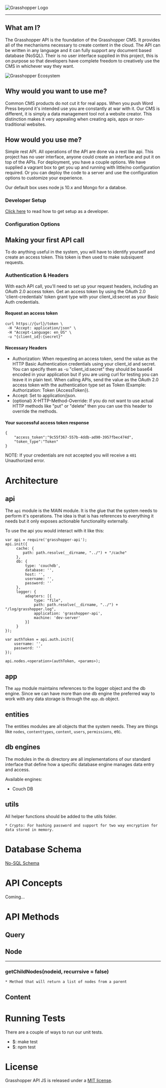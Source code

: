 ![Grasshopper Logo](https://s3.amazonaws.com/SolidInteractive/images/grasshopper/grasshopper-api-js.jpg)

---------------------------------------------------------------

## What am I?

The Grasshopper API is the foundation of the Grasshopper CMS. It provides all of the mechanisms necessary to create content in the cloud. The API can be written in any language and it can fully support any document based database (NoSQL). Their is no user interface supplied in this project, this is on purpose so that developers have complete freedom to creatively use the CMS in whichever way they want.

![Grasshopper Ecosystem](https://s3.amazonaws.com/SolidInteractive/images/grasshopper/GrasshopperEcosystemOverview.png)


## Why would you want to use me?

Common CMS products do not cut it for real apps. When you push Word Press beyond it's intended use you are constantly at war with it.  Our CMS is different, it is simply a data management tool not a website creator. This distinction makes it very appealing when creating apis, apps or non-traditional websites.



## How would you use me? 

Simple rest API. All operations of the API are done via a rest like api. This project has no user interface, anyone could create an interface and put it on top of the APIs. For deployment, you have a couple options. We have supplied a vagrant box to get you up and running with little/no configuration required. Or you can deploy the code to a server and use the configuration options to customize your experience. 

Our default box uses node js 10.x and Mongo for a databse.


### Developer Setup

[Click here](https://git.thinksolid.com/opensource/grasshopper-api-js/wikis/development-environment) to read how to get setup as a developer. 


### Configuration Options



## Making your first API call

To do anything useful in the system, you will have to identify yourself and create an access token. This token is then used to make subsiquent requests. 



### Authentication & Headers

With each API call, you'll need to set up your request headers, including an OAuth 2.0 access token. Get an access token by using the OAuth 2.0 'client-credentials' token grant type with your client_id:secret as your Basic Auth credentials.


#### Request an access token

    curl https://{url}/token \
     -H "Accept: application/json" \
     -H "Accept-Language: en_US" \
     -u "{client_id}:{secret}"


#### Necessary Headers

* Authorization: When requesting an access token, send the value as the HTTP Basic Authentication credentials using your client_id and secret. You can specify them as -u "client_id:secret" they should be base64 encoded in your application but if you are using curl for testing you can leave it in plain text. When calling APIs, send the value as the OAuth 2.0 access token with the authentication type set as Token (Example: Authorization: Token {AccessToken}).
* Accept: Set to application/json.
* (optional) X-HTTP-Method-Override: If you do not want to use actual HTTP methods like "put" or "delete" then you can use this header to override the methods.


#### Your successful access token response

    {
        "access_token":"9c55f367-557b-4ddb-ad90-3957fbec474d",
        "token_type":"Token"
    }

NOTE: If your credentials are not accepted you will receive a ```401``` Unauthorized error.


# Architecture

## api

The ```api``` module is the MAIN module. It is the glue that the system needs to perform it's operations. The idea is that is has references to everything it needs but it only exposes actionable functionality externally.

To use the api you would interact with it like this:

```
var api = require('grasshopper-api');
api.init({
     cache: {
        path: path.resolve(__dirname, "../") + "/cache"
     },
     db: {
         type: 'couchdb',
         database: '',
         host: '',
         username: '',
         password: ''
     },
     logger: {
         adapters: [{
             type: "file",
             path: path.resolve(__dirname, "../") + "/log/grasshopper.log",
             application: 'grasshopper-api',
             machine: 'dev-server'
         }]
     }
});

var authToken = api.auth.init({
    username: '',
    password: ''
});

api.nodes.<operation>(authToken, <params>);
```

## app

The ```app``` module maintains references to the logger object and the db engine. Since we can have more than one db engine the preferred way to work with any data storage is through the ```app.db``` object.


## entities

The entities modules are all objects that the system needs. They are things like ```nodes```, ```contenttypes```, ```content```, ```users```, ```permissions```, etc.


## db engines

The modules in the ```db``` directory are all implementations of our standard interface that define how a specific database engine manages data entry and access.

Available engines:

   * Couch DB


## utils

All helper functions should be added to the utils folder.

    * Crypto: For hashing password and support for two way encryption for data stored in memory.


# Database Schema

[No-SQL Schema](../blob/master/docs/db.md)

# API Concepts

Coming...


# API Methods

## Query

## Node

--------------------------------------------------------------------------------------------------------------

### getChildNodes(nodeid, recurrsive = false)

    * Method that will return a list of nodes from a parent

## Content


# Running Tests

There are a couple of ways to run our unit tests.

* $: make test
* $: npm test




# License
Grasshopper API JS is released under a [MIT license](../blob/master/LICENSE).